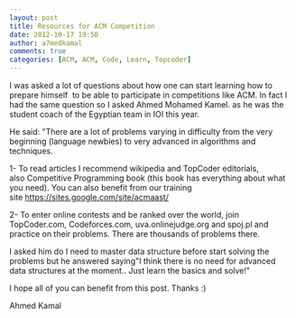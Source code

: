 ```yaml
---
layout: post
title: Resources for ACM Competition
date: 2012-10-17 19:50
author: a7medkamal
comments: true
categories: [ACM, ACM, Code, Learn, Topcoder]
---
```

<p dir="LTR">I was asked a lot of questions about how one can start learning how to prepare himself  to be able to participate in competitions like ACM. In fact I had the same question so I asked Ahmed Mohamed Kamel. as he was the student coach of the Egyptian team in IOI this year.</p>
<p dir="LTR">He said: "There are a lot of problems varying in difficulty from the very beginning (language newbies) to very advanced in algorithms and techniques.</p>
<p dir="LTR">1- To read articles I recommend wikipedia and TopCoder editorials, also Competitive Programming book (this book has everything about what you need). You can also benefit from our training site <a href="https://sites.google.com/site/acmaast/">https://sites.google.com/site/acmaast/</a></p>
<p dir="LTR">2- To enter online contests and be ranked over the world, join TopCoder.com, Codeforces.com, uva.onlinejudge.org and spoj.pl and practice on their problems. There are thousands of problems there.</p>
<p dir="LTR">I asked him do I need to master data structure before start solving the problems but he answered saying"I think there is no need for advanced data structures at the moment.. Just learn the basics and solve!"</p>
<p dir="LTR">I hope all of you can benefit from this post. Thanks :)</p>
<p dir="LTR">Ahmed Kamal</p>
